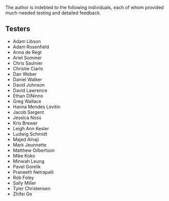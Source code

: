 The author is indebted to the following individuals, each of whom provided
much-needed testing and detailed feedback.

## Testers
- Adam Libson
- Adam Rosenfield
- Anna de Regt
- Ariel Sommer
- Chris Saulnier
- Christie Ciarlo
- Dan Weber
- Daniel Walker
- David Johnson
- David Lawrence
- Ethan DiNinno
- Greg Wallace
- Hanna Mendes Levitin
- Jacob Sargent
- Jessica Noss
- Kris Brewer
- Leigh Ann Kesler
- Ludwig Schmidt
- Majed Alnaji
- Mark Jeunnette
- Matthew Gilbertson
- Mike Koko
- Minwah Leung
- Pavel Gorelik
- Praneeth Netrapalli
- Rob Foley
- Sally Miller
- Tyler Christensen
- Zhifei Ge
